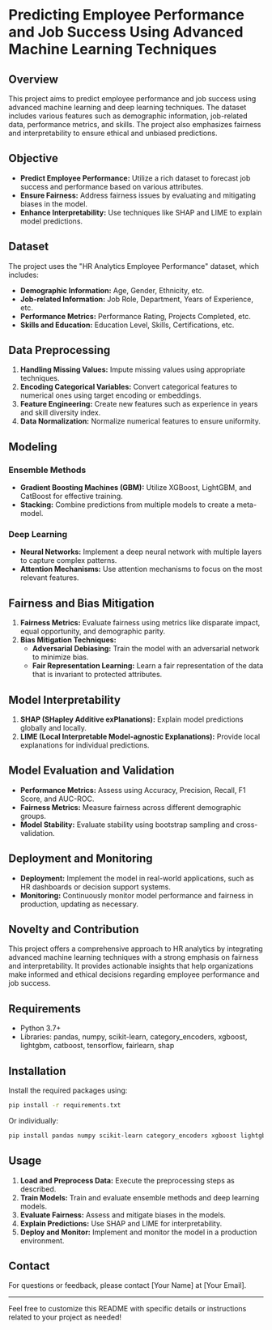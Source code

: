 
# Predicting Employee Performance and Job Success Using Advanced Machine Learning Techniques

## Overview

This project aims to predict employee performance and job success using advanced machine learning and deep learning techniques. The dataset includes various features such as demographic information, job-related data, performance metrics, and skills. The project also emphasizes fairness and interpretability to ensure ethical and unbiased predictions.

## Objective

- **Predict Employee Performance:** Utilize a rich dataset to forecast job success and performance based on various attributes.
- **Ensure Fairness:** Address fairness issues by evaluating and mitigating biases in the model.
- **Enhance Interpretability:** Use techniques like SHAP and LIME to explain model predictions.

## Dataset

The project uses the "HR Analytics Employee Performance" dataset, which includes:

- **Demographic Information:** Age, Gender, Ethnicity, etc.
- **Job-related Information:** Job Role, Department, Years of Experience, etc.
- **Performance Metrics:** Performance Rating, Projects Completed, etc.
- **Skills and Education:** Education Level, Skills, Certifications, etc.

## Data Preprocessing

1. **Handling Missing Values:** Impute missing values using appropriate techniques.
2. **Encoding Categorical Variables:** Convert categorical features to numerical ones using target encoding or embeddings.
3. **Feature Engineering:** Create new features such as experience in years and skill diversity index.
4. **Data Normalization:** Normalize numerical features to ensure uniformity.

## Modeling

### Ensemble Methods

- **Gradient Boosting Machines (GBM):** Utilize XGBoost, LightGBM, and CatBoost for effective training.
- **Stacking:** Combine predictions from multiple models to create a meta-model.

### Deep Learning

- **Neural Networks:** Implement a deep neural network with multiple layers to capture complex patterns.
- **Attention Mechanisms:** Use attention mechanisms to focus on the most relevant features.

## Fairness and Bias Mitigation

1. **Fairness Metrics:** Evaluate fairness using metrics like disparate impact, equal opportunity, and demographic parity.
2. **Bias Mitigation Techniques:**
   - **Adversarial Debiasing:** Train the model with an adversarial network to minimize bias.
   - **Fair Representation Learning:** Learn a fair representation of the data that is invariant to protected attributes.

## Model Interpretability

1. **SHAP (SHapley Additive exPlanations):** Explain model predictions globally and locally.
2. **LIME (Local Interpretable Model-agnostic Explanations):** Provide local explanations for individual predictions.

## Model Evaluation and Validation

- **Performance Metrics:** Assess using Accuracy, Precision, Recall, F1 Score, and AUC-ROC.
- **Fairness Metrics:** Measure fairness across different demographic groups.
- **Model Stability:** Evaluate stability using bootstrap sampling and cross-validation.

## Deployment and Monitoring

- **Deployment:** Implement the model in real-world applications, such as HR dashboards or decision support systems.
- **Monitoring:** Continuously monitor model performance and fairness in production, updating as necessary.

## Novelty and Contribution

This project offers a comprehensive approach to HR analytics by integrating advanced machine learning techniques with a strong emphasis on fairness and interpretability. It provides actionable insights that help organizations make informed and ethical decisions regarding employee performance and job success.

## Requirements

- Python 3.7+
- Libraries: pandas, numpy, scikit-learn, category_encoders, xgboost, lightgbm, catboost, tensorflow, fairlearn, shap

## Installation

Install the required packages using:

```bash
pip install -r requirements.txt
```

Or individually:

```bash
pip install pandas numpy scikit-learn category_encoders xgboost lightgbm catboost tensorflow fairlearn shap
```

## Usage

1. **Load and Preprocess Data:** Execute the preprocessing steps as described.
2. **Train Models:** Train and evaluate ensemble methods and deep learning models.
3. **Evaluate Fairness:** Assess and mitigate biases in the models.
4. **Explain Predictions:** Use SHAP and LIME for interpretability.
5. **Deploy and Monitor:** Implement and monitor the model in a production environment.

## Contact

For questions or feedback, please contact [Your Name] at [Your Email].

---

Feel free to customize this README with specific details or instructions related to your project as needed!
